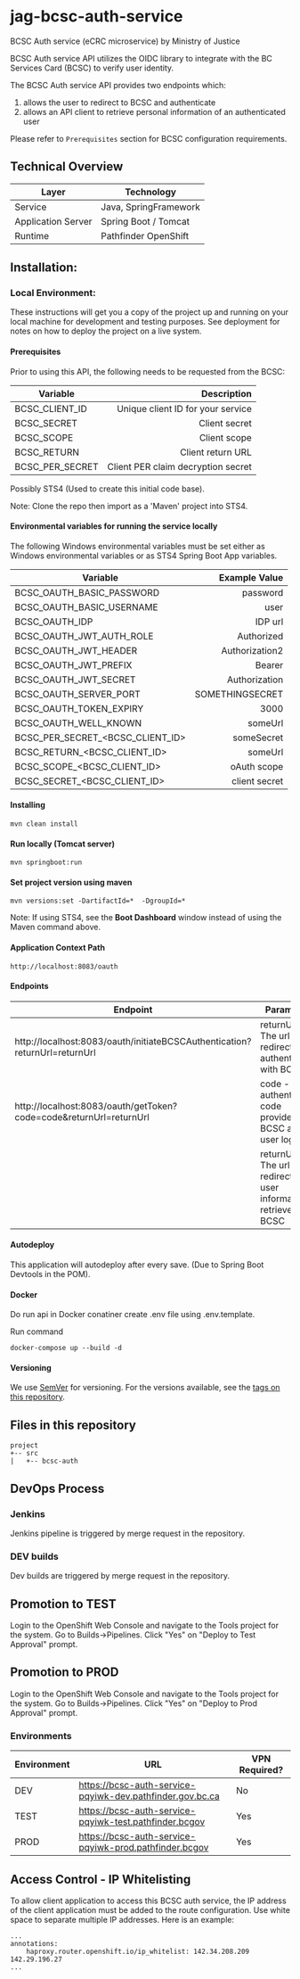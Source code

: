 # jag-bcsc-auth-service
BCSC Auth service (eCRC microservice) by Ministry of Justice

BCSC Auth service API utilizes the OIDC library to integrate with the BC Services Card (BCSC) to verify user identity. 

The BCSC Auth service API provides two endpoints which:

1. allows the user to redirect to BCSC and authenticate
2. allows an API client to retrieve personal information of an authenticated user

Please refer to `Prerequisites` section for BCSC configuration requirements.

Technical Overview
---------------------
| Layer   | Technology |
| ------- | ------------ |
| Service | Java, SpringFramework |
| Application Server | Spring Boot / Tomcat |
| Runtime | Pathfinder OpenShift |

## Installation:
### Local Environment:
These instructions will get you a copy of the project up and running on your local machine for development and testing purposes. See deployment for notes on how to deploy the project on a live system.

#### Prerequisites

Prior to using this API, the following needs to be requested from the BCSC:

| Variable        |                        Description |
| --------------- | ---------------------------------: |
| BCSC_CLIENT_ID  |  Unique client ID for your service |
| BCSC_SECRET     |                      Client secret |
| BCSC_SCOPE      |                       Client scope |
| BCSC_RETURN     |                  Client return URL |
| BCSC_PER_SECRET | Client PER claim decryption secret |


Possibly STS4 (Used to create this initial code base).

Note: Clone the repo then import as a 'Maven' project into STS4.

#### Environmental variables for running the service locally

The following Windows environmental variables must be set either as Windows environmental variables or as STS4 Spring Boot App variables.

| Variable                         |   Example Value |
| -------------------------------- | --------------: |
| BCSC_OAUTH_BASIC_PASSWORD        |        password |
| BCSC_OAUTH_BASIC_USERNAME        |            user |
| BCSC_OAUTH_IDP                   |         IDP url |
| BCSC_OAUTH_JWT_AUTH_ROLE         |      Authorized |
| BCSC_OAUTH_JWT_HEADER            |  Authorization2 |
| BCSC_OAUTH_JWT_PREFIX            |          Bearer |
| BCSC_OAUTH_JWT_SECRET            |   Authorization |
| BCSC_OAUTH_SERVER_PORT           | SOMETHINGSECRET |
| BCSC_OAUTH_TOKEN_EXPIRY          |            3000 |
| BCSC_OAUTH_WELL_KNOWN            |         someUrl |
| BCSC_PER_SECRET_<BCSC_CLIENT_ID> |      someSecret |
| BCSC_RETURN_<BCSC_CLIENT_ID>     |         someUrl |
| BCSC_SCOPE_<BCSC_CLIENT_ID>      |     oAuth scope |
| BCSC_SECRET_<BCSC_CLIENT_ID>     |   client secret |

#### Installing

```
mvn clean install
```

#### Run locally (Tomcat server)

```
mvn springboot:run
```

#### Set project version using maven

```
mvn versions:set -DartifactId=*  -DgroupId=*
```

Note: If using STS4, see the **Boot Dashboard** window instead of using the Maven command above.

#### Application Context Path

```
http://localhost:8083/oauth
```

#### Endpoints

| Endpoint                                                                   | Parameters                                                                    |
| -------------------------------------------------------------------------- | ----------------------------------------------------------------------------- |
| http://localhost:8083/oauth/initiateBCSCAuthentication?returnUrl=returnUrl | returnUrl - The url to redirect after authenticating with BCSC                |
| http://localhost:8083/oauth/getToken?code=code&returnUrl=returnUrl         | code - The authentication code provided by BCSC after user login              |
|                                                                            | returnUrl - The url to redirect after user information is retrieved from BCSC |

#### Autodeploy

This application will autodeploy after every save. (Due to Spring Boot Devtools in the POM).

#### Docker

Do run api in Docker conatiner create .env file using .env.template.

Run command

```
docker-compose up --build -d
```

#### Versioning

We use [SemVer](http://semver.org/) for versioning. For the versions available, see the [tags on this repository](https://github.com/your/project/tags).

## Files in this repository
```
project
+-- src
|   +-- bcsc-auth
```

DevOps Process
-------------

### Jenkins
Jenkins pipeline is triggered by merge request in the repository.

### DEV builds
Dev builds are triggered by merge request in the repository.

## Promotion to TEST
Login to the OpenShift Web Console and navigate to the Tools project for the system.  Go to Builds->Pipelines.  Click  "Yes" on "Deploy to Test Approval" prompt.

## Promotion to PROD
Login to the OpenShift Web Console and navigate to the Tools project for the system.  Go to Builds->Pipelines.  Click  "Yes" on "Deploy to Prod Approval" prompt.

### Environments

| Environment | URL                                    | VPN Required? |
| ----------- | -------------------------------------- | ------------- |
| DEV         | https://bcsc-auth-service-pqyiwk-dev.pathfinder.gov.bc.ca  | No           |
| TEST        | https://bcsc-auth-service-pqyiwk-test.pathfinder.bcgov | Yes           |
| PROD        | https://bcsc-auth-service-pqyiwk-prod.pathfinder.bcgov      | Yes            |

## Access Control - IP Whitelisting
To allow client application to access this BCSC auth service, the IP address of the client application must be added to the route configuration. Use white space to separate multiple IP addresses. Here is an example:
```
...
annotations:
	haproxy.router.openshift.io/ip_whitelist: 142.34.208.209 142.29.196.27
...
```
